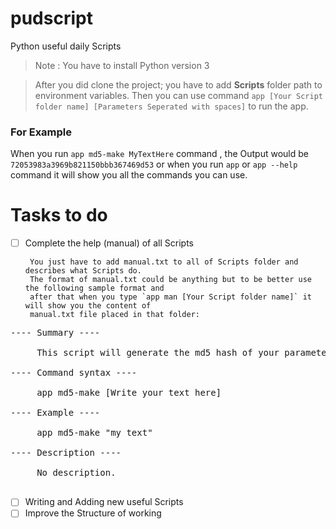 # pudscript
Python useful daily Scripts

>Note : You have to install Python version 3

> After you did clone the project; you have to add **Scripts** folder path to environment variables.
> Then you can use command `app [Your Script folder name] [Parameters Seperated with spaces]` to run the app.

### For Example

When you run `app md5-make MyTextHere` command , the Output would be `72053983a3969b821150bbb367469d53`
or when you run `app` or `app --help` command it will show you all the commands you can use.

# Tasks to do
- [ ] Complete the help (manual) of all Scripts 

       You just have to add manual.txt to all of Scripts folder and describes what Scripts do.
       The format of manual.txt could be anything but to be better use the following sample format and
       after that when you type `app man [Your Script folder name]` it will show you the content of
       manual.txt file placed in that folder:
<pre>
---- Summary ----

     This script will generate the md5 hash of your parameter

---- Command syntax ----

     app md5-make [Write your text here]

---- Example ----

     app md5-make "my text"

---- Description ----

     No description.
     
</pre>

- [ ] Writing and Adding new useful Scripts
- [ ] Improve the Structure of working

